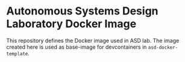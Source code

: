 # Autonomous Systems Design Laboratory Docker Image

This repository defines the Docker image used in ASD lab. The image created here is used as base-image for devcontainers in `asd-docker-template`.
